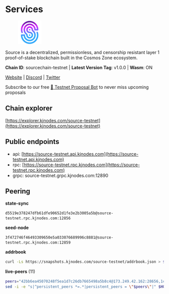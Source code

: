 # Services

<figure><img src="https://raw.githubusercontent.com/kj89/cosmos-images/main/logos/source.png" alt=""><figcaption></figcaption></figure>

Source is a decentralized, permissionless, and censorship resistant layer 1 proof-of-stake blockchain built in the Cosmos Zone ecosystem.

**Chain ID**: sourcechain-testnet | **Latest Version Tag**: v1.0.0 | **Wasm**: ON

[Website](https://www.sourceprotocol.io) | [Discord](https://discord.io/SourceProtocol) | [Twitter](https://www.twitter.com/sourceprotocol_)



Subscribe to our free [🤖 Testnet Proposal Bot](https://t.me/kjnodes_testnet_proposal_bot) to never miss upcoming proposals


## Chain explorer
[https://explorer.kjnodes.com/source-testnet](https://explorer.kjnodes.com/source-testnet)

## Public endpoints

* api: [https://source-testnet.api.kjnodes.com](https://source-testnet.api.kjnodes.com)
* rpc: [https://source-testnet.rpc.kjnodes.com](https://source-testnet.rpc.kjnodes.com)
* grpc: source-testnet.grpc.kjnodes.com:12890

## Peering

**state-sync**

```text
d5519e378247dfb61dfe90652d1fe3e2b3005a5b@source-testnet.rpc.kjnodes.com:12856
```

**seed-node**

```text
3f472746f46493309650e5a033076689996c8881@source-testnet.rpc.kjnodes.com:12859
```

**addrbook**
```bash
curl -Ls https://snapshots.kjnodes.com/source-testnet/addrbook.json > $HOME/.source/config/addrbook.json
```

**live-peers** (11)
```bash
peers="42bb6ea45070248f5ea1d7c26db7665498a5b8c4@173.249.42.162:28656,1c29673dc1fb273bffc55808a6118a61a08df830@65.108.151.10:26656,8b75c926d4060560dbbead7d8b0300b7b411ff9b@5.252.193.133:26656,503ec9be5c5542700b7f93d65dfc68371d38e6e9@16.163.74.176:26656,db69700d8b0c277183ab1ec34d79a083c2578d32@65.21.145.209:26656,f9c66449320c103f6c33b10f5926b20732a3bd10@194.60.201.69:26656,e2d9b74c65a383a34f9156adb47583e67f996a66@65.109.90.171:28656,4ede26dd5fbb87bd9dba462fe2c3c3e39e15c8f2@207.180.224.128:46656,2b2f270bd3bd1d518d87ca057597348cd8582698@109.123.252.3:26656,c0dd01d86ed19becc998874a6a2152513b41f34d@45.84.138.66:28656,d5519e378247dfb61dfe90652d1fe3e2b3005a5b@65.109.68.190:12856"
sed -i -e "s|^persistent_peers *=.*|persistent_peers = \"$peers\"|" $HOME/.source/config/config.toml
```
